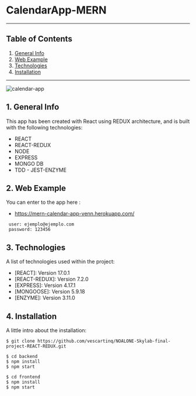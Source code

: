 # CalendarApp-MERN

---

## Table of Contents

1. [General Info](#general-info)
2. [Web Example](#web-example)
3. [Technologies](#technologies)
4. [Installation](#installation)

---

![calendar-app](https://user-images.githubusercontent.com/65297719/114702731-ba01dd80-9d24-11eb-9851-63c3b83f8db4.jpg)

## 1. General Info

This app has been created with React using REDUX architecture, and is built with
the following technologies:

- REACT
- REACT-REDUX
- NODE
- EXPRESS
- MONGO DB
- TDD - JEST-ENZYME

## 2. Web Example

You can enter to the app here :

- https://mern-calendar-app-venn.herokuapp.com/

```
 user: ejemplo@ejemplo.com
 password: 123456
```

## 3. Technologies

A list of technologies used within the project:

- [REACT]: Version 17.0.1
- [REACT-REDUX]: Version 7.2.0
- [EXPRESS]: Version 4.17.1
- [MONGOOSE]: Version 5.9.18
- [ENZYME]: Version 3.11.0

## 4. Installation

A little intro about the installation:

```
$ git clone https://github.com/vescartinq/NOALONE-Skylab-final-project-REACT-REDUX.git

$ cd backend
$ npm install
$ npm start

$ cd frontend
$ npm install
$ npm start
```
